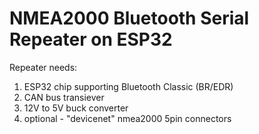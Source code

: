 # NMEA2000 Bluetooth Serial Repeater on ESP32

Repeater needs: 
1. ESP32 chip supporting Bluetooth Classic (BR/EDR)
2. CAN bus transiever
3. 12V to 5V buck converter
4. optional - "devicenet" nmea2000 5pin connectors
